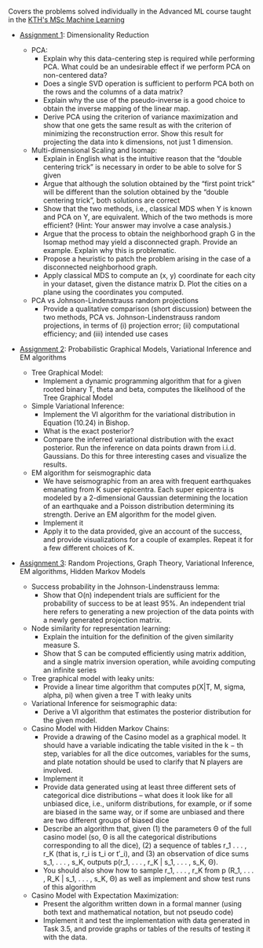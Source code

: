 Covers the problems solved individually in the Advanced ML course taught in the [KTH's MSc Machine Learning](https://www.kth.se/en/studies/master/machine-learning/)
- [Assignment 1](assignment1/report.pdf): Dimensionality Reduction
	- PCA: 
		- Explain why this data-centering step is required while performing PCA. What
could be an undesirable effect if we perform PCA on non-centered data?
		-  Does a single SVD operation is sufficient to perform PCA both on the rows and the columns of a data matrix?
		- Explain why the use of the pseudo-inverse is a good choice to obtain the inverse
mapping of the linear map.
		- Derive PCA using the criterion of variance maximization and show that one gets the same result as with the criterion of minimizing the reconstruction error. Show this result for projecting the data into k dimensions, not just 1 dimension.
	- Multi-dimensional Scaling and Isomap:
		- Explain in English what is the intuitive reason that the “double centering trick” is necessary in order to be able to solve for S given 
		- Argue that although the solution obtained by the “first point trick” will be different than the solution obtained by the “double centering trick”, both solutions are correct
		- Show that the two methods, i.e., classical MDS when Y is known and PCA on Y, are equivalent. Which of the two methods is more efficient? (Hint: Your answer may involve a case analysis.)
		- Argue that the process to obtain the neighborhood graph G in the Isomap method may yield a disconnected graph. Provide an example. Explain why this is problematic.
		- Propose a heuristic to patch the problem arising in the case of a disconnected neighborhood graph.
		- Apply classical MDS to compute an (x, y) coordinate for each city in your dataset, given the distance matrix D. Plot the cities on a plane using the coordinates you computed.
	- PCA vs Johnson-Lindenstrauss random projections
		- Provide a qualitative comparison (short discussion) between the two methods, PCA vs. Johnson-Lindenstrauss random projections, in terms of (i) projection error; (ii) computational efficiency; and (iii) intended use cases

- [Assignment 2](assignment2/report.pdf): Probabilistic Graphical Models, Variational Inference and EM algorithms
	- Tree Graphical Model:
		- Implement a dynamic programming algorithm that for a given rooted binary T, theta and beta, computes the likelihood of the Tree Graphical Model
	- Simple Variational Inference:
		- Implement the VI algorithm for the variational distribution in Equation (10.24) in Bishop.
		- What is the exact posterior?
		- Compare the inferred variational distribution with the exact posterior. Run the inference on data points drawn from i.i.d. Gaussians. Do this for three interesting cases and visualize the results. 
	- EM algorithm for seismographic data
		- We have seismographic from an area with frequent earthquakes emanating from K super epicentra. Each super epicentra is modeled by a 2-dimensional Gaussian determining the location of an earthquake and a Poisson distribution determining its strength. Derive an EM algorithm for the model given.
		- Implement it
		- Apply it to the data provided, give an account of the success, and provide visualizations for a couple of examples. Repeat it for a few different choices of K.

- [Assignment 3](assignment3/report.pdf): Random Projections, Graph Theory, Variational Inference, EM algorithms, Hidden Markov Models
	- Success probability in the Johnson-Lindenstrauss lemma:
		- Show that O(n) independent trials are sufficient for the probability of success to be at least 95%. An independent trial here refers to generating a new projection of the data points with a newly generated projection matrix.
	- Node similarity for representation learning:
		- Explain the intuition for the definition of the given similarity measure S.
		- Show that S can be computed efficiently using matrix addition, and a single matrix inversion operation, while avoiding computing an infinite series
	- Tree graphical model with leaky units:
		- Provide a linear time algorithm that computes p(X|T, M, sigma, alpha, pi) when given a tree T with leaky units
	- Variational Inference for seismographic data:
		- Derive a VI algorithm that estimates the posterior distribution for the given model.
	- Casino Model with Hidden Markov Chains:
		- Provide a drawing of the Casino model as a graphical model. It should have a variable indicating the table visited in the k − th step, variables for all the dice outcomes, variables for the sums, and plate notation should be used to clarify that N players are involved.
		- Implement it
		- Provide data generated using at least three different sets of categorical dice distributions – what does it look like for all unbiased dice, i.e., uniform distributions, for example, or if some are biased in the same way, or if some are unbiased and there are two different groups of biased dice
		- Describe an algorithm that, given (1) the parameters Θ of the full casino model (so, Θ is all the categorical distributions corresponding to all the dice), (2) a sequence of tables r_1 . . . , r_K (that is, r_i is t_i or t′_i), and (3) an observation of dice sums s_1, . . . , s_K, outputs p(r_1, . . . , r_K | s_1, . . . , s_K, Θ).
		- You should also show how to sample r_1, . . . , r_K from p (R_1, . . . , R_K | s_1, . . . , s_K, Θ) as well as implement and show test runs of this algorithm
	- Casino Model with Expectation Maximization:
		- Present the algorithm written down in a formal manner (using both text and mathematical notation, but not pseudo code)
		- Implement it and test the implementation with data generated in Task 3.5, and provide graphs or tables of the results of testing it with the data.